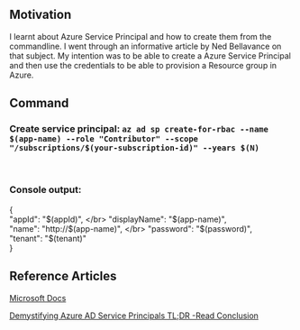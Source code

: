 ## Motivation
I learnt about Azure Service Principal and how to create them from the commandline. I went through an informative article by Ned Bellavance on that subject. My intention was to be able to create a Azure Service Principal and then use the credentials to be able to provision a Resource group in Azure.

## Command
### Create service principal: <code>az ad sp create-for-rbac --name $(app-name) --role "Contributor" --scope "/subscriptions/$(your-subscription-id)" --years $(N)</code>
</br>

### Console output:
{
</br>  "appId": "$(appId)",
</br>  "displayName": "$(app-name)",
</br>  "name": "http://$(app-name)",
</br>  "password": "$(password)",
</br>  "tenant": "$(tenant)"
</br>}


## Reference Articles
[Microsoft Docs](https://docs.microsoft.com/en-us/cli/azure/create-an-azure-service-principal-azure-cli)

[Demystifying Azure AD Service Principals TL;DR -Read Conclusion](https://nedinthecloud.com/2019/07/16/demystifying-azure-ad-service-principals/)